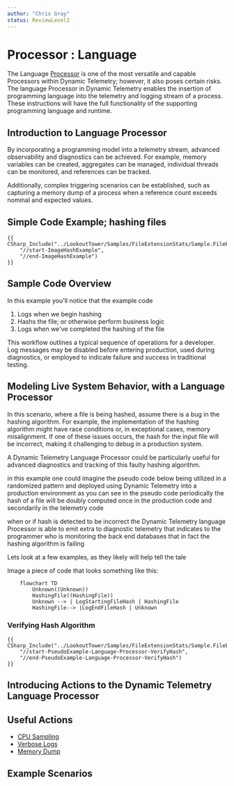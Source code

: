 ```yaml
---
author: "Chris Gray"
status: ReviewLevel2
---
```


# Processor : Language

The Language
[Processor](./Architecture.Components.Processor.Overview.document.md) is one of
the most versatile and capable Processors within Dynamic Telemetry; however, it
also poses certain risks. The language Processor in Dynamic Telemetry enables
the insertion of programming language into the telemetry and logging stream of a
process. These instructions will have the full functionality of the supporting
programming language and runtime.

## Introduction to Language Processor

By incorporating a programming model into a telemetry stream, advanced
observability and diagnostics can be achieved. For example, memory variables can
be created, aggregates can be managed, individual threads can be monitored, and
references can be tracked.

Additionally, complex triggering scenarios can be established, such as capturing
a memory dump of a process when a reference count exceeds nominal and expected
values.

## Simple Code Example; hashing files

```cdocs_include
{{ CSharp_Include("../LookoutTower/Samples/FileExtensionStats/Sample.FileExtensionStats.cs",
    "//start-ImageHashExample",
    "//end-ImageHashExample")
}}
```

## Sample Code Overview

In this example you'll notice that the example code

1. Logs when we begin hashing
1. Hashs the file; or otherwise perform business logic
1. Logs when we've completed the hashing of the file

This workflow outlines a typical sequence of operations for a developer. Log
messages may be disabled before entering production, used during diagnostics, or
employed to indicate failure and success in traditional testing.

## Modeling Live System Behavior, with a Language Processor

In this scenario, where a file is being hashed, assume there is a bug in the
hashing algorithm. For example, the implementation of the hashing algorithm
might have race conditions or, in exceptional cases, memory misalignment. If one
of these issues occurs, the hash for the input file will be incorrect, making it
challenging to debug in a production system.

A Dynamic Telemetry Language Processor could be particularly useful for advanced
diagnostics and tracking of this faulty hashing algorithm.

in this example one could imagine the pseudo code below being utilized in a
randomized pattern and deployed using Dynamic Telemetry into a production
environment as you can see in the pseudo code periodically the hash of a file
will be doubly computed once in the production code and secondarily in the
telemetry code

when or if hash is detected to be incorrect the Dynamic Telemetry language
Processor is able to emit extra to diagnostic telemetry that indicates to the
programmer who is monitoring the back end databases that in fact the hashing
algorithm is failing

Lets look at a few examples, as they likely will help tell the tale

Image a piece of code that looks something like this:

```mermaid
    flowchart TD
        Unknown((Unknown))
        HashingFile((HashingFile))
        Unknown --> | LogStartingFileHash | HashingFile
        HashingFile--> |LogEndFileHash | Unknown
```

### Verifying Hash Algorithm

```cdocs_include
{{ CSharp_Include("../LookoutTower/Samples/FileExtensionStats/Sample.FileExtensionStats.cs",
    "//start-PseudoExample-Language-Processor-VerifyHash",
    "//end-PseudoExample-Language-Processor-VerifyHash")
}}
```

## Introducing Actions to the Dynamic Telemetry Language Processor

## Useful Actions

- [CPU Sampling](./Architecture.Action.CPUSample.document.md)
- [Verbose Logs](./Architecture.Action.VerboseLogs.document.md)
- [Memory Dump](./Architecture.Action.MemoryDump.document.md)

## Example Scenarios
